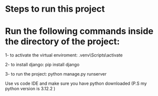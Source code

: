 # Steps to run this project
# Run the following commands inside the directory of the project:
1- to activate the virtual enviroment:  .venv\Scripts\activate 


2- to install django:  pip install django


3- to run the project: python manage.py runserver



Use vs code IDE and make sure you have python downloaded 
(P.S my python version is 3.12.2 )
